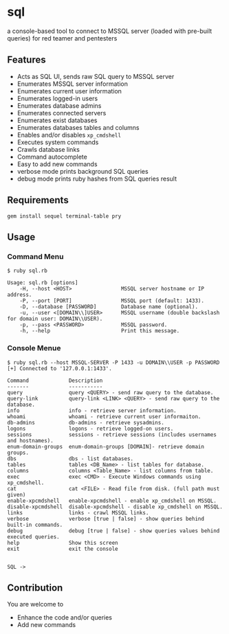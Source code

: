 # sql

a console-based tool to connect to MSSQL server (loaded with pre-built queries) for red teamer and pentesters

## Features
- Acts as SQL UI, sends raw SQL query to MSSQL server
- Enumerates MSSQL server information 
- Enumerates current user information
- Enumerates logged-in users
- Enumerates database admins 
- Enumerates connected servers
- Enumerates exist databases
- Enumerates databases tables and columns 
- Enables and/or disables `xp_cmdshell` 
- Executes system commands
- Crawls database links
- Command autocomplete 
- Easy to add new commands
- verbose mode prints background SQL queries
- debug mode prints ruby hashes from SQL queries result


## Requirements
```
gem install sequel terminal-table pry
```

## Usage

### Command Menu
```
$ ruby sql.rb 

Usage: sql.rb [options]
    -H, --host <HOST>                MSSQL server hostname or IP address.
    -P, --port [PORT]                MSSQL port (default: 1433).
    -D, --database [PASSWORD]        Database name (optional).
    -u, --user <[DOMAIN\\]USER>      MSSQL username (double backslash for domain user: DOMAIN\\USER).
    -p, --pass <PASSWORD>            MSSQL password.
    -h, --help                       Print this message.
```

### Console Menue
```
$ ruby sql.rb --host MSSQL-SERVER -P 1433 -u DOMAIN\\USER -p PASSWORD
[+] Connected to '127.0.0.1:1433'.

Command             Description
-------             -----------
query               query <QUERY> - send raw query to the database.
query-link          query-link <LINK> <QUERY> - send raw query to the database.
info                info - retrieve server information.
whoami              whoami - retrieve current user informaiton.
db-admins           db-admins - retrieve sysadmins.
logons              logons - retrieve logged-on users.
sessions            sessions - retrieve sessions (includes usernames and hostnames).
enum-domain-groups  enum-domain-groups [DOMAIN]- retrieve domain groups.
dbs                 dbs - list databases.
tables              tables <DB_Name> - list tables for database.
columns             columns <Table_Name> - list columns from table.
exec                exec <CMD> - Execute Windows commands using xp_cmdshell.
cat                 cat <FILE> - Read file from disk. (full path must given)
enable-xpcmdshell   enable-xpcmdshell - enable xp_cmdshell on MSSQL.
disable-xpcmdshell  disable-xpcmdshell - disable xp_cmdshell on MSSQL.
links               links - crawl MSSQL links.
verbose             verbose [true | false] - show queries behind built-in commands.
debug               debug [true | false] - show queries values behind executed queries.
help                Show this screen
exit                exit the console


SQL -> 
```

## Contribution 
You are welcome to
- Enhance the code and/or queries 
- Add new commands
